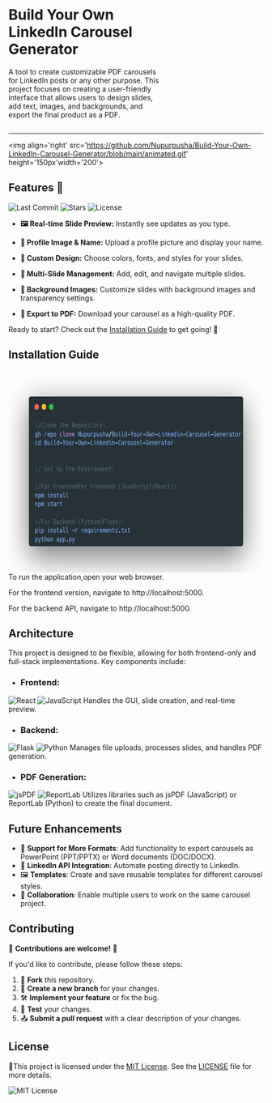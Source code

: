 <div style="display: flex; justify-content: space-between; align-items: center;">
  <div style="max-width: 60%; text-align: left;">
    <h1><strong>Build Your Own LinkedIn Carousel Generator</strong></h1>
    <p>A tool to create customizable PDF carousels for LinkedIn posts or any other purpose. This project focuses on creating a user-friendly interface that allows users to design slides, add text, images, and backgrounds, and export the final product as a PDF.</p>
  </div>
 </div>
 
---
 
 <img align='right' src='https://github.com/Nupurpusha/Build-Your-Own-LinkedIn-Carousel-Generator/blob/main/animated.gif' height='150px'width='200'>


## Features 🎉

![Last Commit](https://img.shields.io/github/last-commit/Nupurpusha/Build-Your-Own-Linkedin-Carousel-Generator?style=flat-square) ![Stars](https://img.shields.io/github/stars/Nupurpusha/Build-Your-Own-Linkedin-Carousel-Generator?style=social) ![License](https://img.shields.io/github/license/Nupurpusha/Build-Your-Own-Linkedin-Carousel-Generator?style=flat-square)

- **🖼️ Real-time Slide Preview:** Instantly see updates as you type. 

- **👤 Profile Image & Name:** Upload a profile picture and display your name.  

- **🎨 Custom Design:** Choose colors, fonts, and styles for your slides.  

- **📑 Multi-Slide Management:** Add, edit, and navigate multiple slides.  

- **🌅 Background Images:** Customize slides with background images and transparency settings.  

- **📄 Export to PDF:** Download your carousel as a high-quality PDF.  

Ready to start? Check out the [Installation Guide](#installation-guide) to get going! 🚀

## Installation Guide 
<p align="left">
  <img src="https://github.com/Nupurpusha/Build-Your-Own-LinkedIn-Carousel-Generator/blob/main/carbon%20(1).png" 
       alt="LinkedIn Carousel Generator" 
       style="float: left; height: 400px; width: 700px; margin-right: 10px;" /></p>
       
To run the application,open your web browser.

For the frontend version, navigate to http://localhost:5000. 

For the backend API, navigate to http://localhost:5000.

## Architecture
This project is designed to be flexible, allowing for both frontend-only and full-stack implementations. Key components include:

- ### Frontend:

<img src="https://img.shields.io/badge/React-%E2%9C%94-brightgreen?style=for-the-badge&logo=react&logoColor=white" alt="React">

  <img src="https://img.shields.io/badge/JavaScript-ES6+-yellow?style=for-the-badge&logo=javascript&logoColor=white" alt="JavaScript">
  Handles the GUI, slide creation, and real-time preview.

- ### Backend:
  
<img src="https://img.shields.io/badge/Flask-1.1.2-black?style=for-the-badge&logo=flask&logoColor=white" alt="Flask">

<img src="https://img.shields.io/badge/Python-3.8-blue?style=for-the-badge&logo=python&logoColor=white" alt="Python">
  Manages file uploads, processes slides, and handles PDF generation.

- ### PDF Generation:
<img src="https://img.shields.io/badge/Library-jsPDF-%23323330?style=for-the-badge&logo=javascript&logoColor=white" alt="jsPDF">

<img src="https://img.shields.io/badge/Library-ReportLab-%233B3A39?style=for-the-badge&logo=python&logoColor=white" alt="ReportLab">
Utilizes libraries such as jsPDF (JavaScript) or ReportLab (Python) to create the final document.

## Future Enhancements
- 📄 **Support for More Formats**: Add functionality to export carousels as PowerPoint (PPT/PPTX) or Word documents (DOC/DOCX).
- 🔗 **LinkedIn API Integration**: Automate posting directly to LinkedIn.
- 🖼️ **Templates**: Create and save reusable templates for different carousel styles.
- 🤝 **Collaboration**: Enable multiple users to work on the same carousel project.

## Contributing

🎉 **Contributions are welcome!** 🎉

If you'd like to contribute, please follow these steps:

1. 🍴 **Fork** this repository.
2. 🔄 **Create a new branch** for your changes.
3. 🛠️ **Implement your feature** or fix the bug.
4. 🧪 **Test** your changes.
5. 📤 **Submit a pull request** with a clear description of your changes.

## License

📜This project is licensed under the [MIT License](https://opensource.org/licenses/MIT). See the [LICENSE](https://github.com/Nupurpusha/Build-Your-Own-Linkedin-Carousel-Generator/issues/blob/main/LICENSE) file for more details.


![MIT License](https://img.shields.io/badge/License-MIT-yellow.svg)






